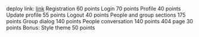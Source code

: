 deploy link: [link](https://nazarankayuliya.github.io/AngularConnect/)
Registration 60 points
Login 70 points
Profile 40 points
Update profile 55 points
Logout 40 points
People and group sections 175 points
Group dialog 140 points
People conversation 140 points
404 page 30 points
Bonus: Style theme 50 points


